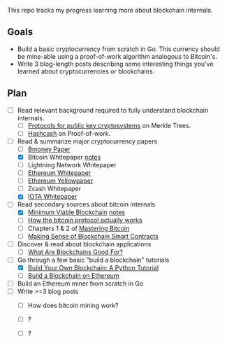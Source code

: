 This repo tracks my progress learning more about blockchain internals.

## Goals
- Build a basic cryptocurrency from scratch in Go. This currency should be mine-able using a
  proof-of-work algorithm analogous to Bitcoin's.
- Write 3 blog-length posts describing some interesting things you've learned about cryptocurrencies
  or blockchains.

## Plan
- [ ] Read relevant background required to fully understand blockchain internals.
  - [ ] [Protocols for public key cryptosystems](http://www.merkle.com/papers/Protocols.pdf) on Merkle Trees.
  - [ ] [Hashcash](http://www.hashcash.org/papers/hashcash.pdf) on Proof-of-work.
- [ ] Read & summarize major cryptocurrency papers  
  - [ ] [Bmoney Paper](http://www.weidai.com/bmoney.txt)
  - [X] Bitcoin Whitepaper [notes](notes/bitcoin-whitepaper.md)
  - [ ] Lightning Network Whitepaper
  - [ ] [Ethereum Whitepaper](papers/EthereumWhitepaper.pdf)
  - [ ] [Ethereum Yellowpaper](papers/EthereumYellowpaper.pdf)
  - [ ] Zcash Whitepaper  
  - [X] [IOTA Whitepaper](notes/iota-whitepaper.md)
- [ ] Read secondary sources about bitcoin internals  
  - [X] [Minimum Viable Blockchain](https://www.igvita.com/2014/05/05/minimum-viable-block-chain/) [notes](notes/minimum-viable-blockchain.md)
  - [ ] [How the bitcoin protocol actually works](http://www.michaelnielsen.org/ddi/how-the-bitcoin-protocol-actually-works/)  
  - [ ] Chapters 1 & 2 of [Mastering Bitcoin](http://chimera.labs.oreilly.com/books/1234000001802/index.html)  
  - [ ] [Making Sense of Blockchain Smart Contracts](https://www.coindesk.com/making-sense-smart-contracts/)  
- [ ] Discover & read about blockchain applications  
  - [ ] [What Are Blockchains Good For?](http://ecomunsing.com/what-are-blockchains-good-for)  
- [ ] Go through a few basic "build a blockchain" tutorials  
  - [x] [Build Your Own Blockchain: A Python Tutorial](http://ecomunsing.com/build-your-own-blockchain)  
  - [ ] [Build a Blockchain on Ethereum](https://medium.freecodecamp.org/from-what-is-blockchain-to-building-a-blockchain-within-an-hour-4e738efc819d)  
- [ ] Build an Ethereum miner from scratch in Go  
- [ ] Write >=3 blog posts  
  - [ ] How does bitcoin mining work?  
  - [ ] ?  
  - [ ] ?  

